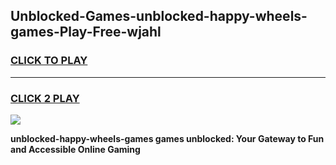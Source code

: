 
## Unblocked-Games-unblocked-happy-wheels-games-Play-Free-wjahl
<h3>
<a href="https://premium76.site?title=unblocked-happy-wheels-games&ref=23A">CLICK TO PLAY</a></h3>
<hr>

<h3>
<a href="https://premium76.site?title=unblocked-happy-wheels-games&ref=23A">CLICK 2 PLAY</a>
  
</h3>

<a href="https://premium76.site?title=unblocked-happy-wheels-games&ref=23A"><img src="https://clearcache.store/games.png"></a>


**unblocked-happy-wheels-games games unblocked: Your Gateway to Fun and Accessible Online Gaming**
